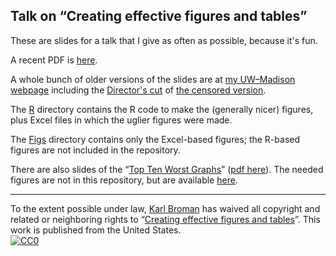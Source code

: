## Talk on &ldquo;Creating effective figures and tables&rdquo;

These are slides for a talk that I give as often as possible, because
it's fun.

A recent PDF is
[here](https://www.biostat.wisc.edu/~kbroman/presentations/graphs2018.pdf).

A whole bunch of older versions of the slides are at
[my UW&ndash;Madison webpage](https://kbroman.org/pages/talks.html)
including the
[Director's cut](https://www.biostat.wisc.edu/~kbroman/presentations/graphs_mac.ppt)
of
[the censored version](https://kbroman.wordpress.com/2012/11/21/the-hopkins-sph-logo-part-2/).

The [R](https://github.com/kbroman/Talk_Graphs/tree/master/R)
directory contains the R code to make the (generally nicer) figures,
plus Excel files in which the uglier figures were made.

The [Figs](https://github.com/kbroman/Talk_Graphs/tree/master/Figs)
directory contains only the Excel-based figures; the R-based figures
are not included in the repository.

There are also slides of the
&ldquo;[Top Ten Worst Graphs](https://www.biostat.wisc.edu/~kbroman/topten_worstgraphs)&rdquo;
([pdf here](https://www.biostat.wisc.edu/~kbroman/presentations/topten.pdf)).
The needed figures are not in this repository, but are available
[here](https://www.biostat.wisc.edu/~kbroman/topten_worstgraphs/TopTenWorstGraphs.zip).

---

To the extent possible under law,
[Karl Broman](https://github.com/kbroman)
has waived all copyright and related or neighboring rights to
&ldquo;[Creating effective figures and tables](https://github.com/kbroman/Talk_Graphs)&rdquo;.
This work is published from the United States.
<br/>
[![CC0](https://i.creativecommons.org/p/zero/1.0/88x31.png)](https://creativecommons.org/publicdomain/zero/1.0/)
